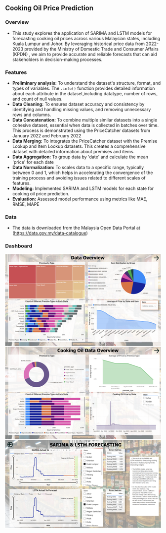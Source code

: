 ## Cooking Oil Price Prediction

### Overview
- This study explores the application of SARIMA and LSTM models for forecasting cooking oil prices across various Malaysian states, including Kuala Lumpur and Johor. By leveraging historical price data from 2022-2023 provided by the Ministry of Domestic Trade and Consumer Affairs (KPDN) , we aim to provide accurate and reliable forecasts that can aid stakeholders in decision-making processes.
  
### Features
- **Preliminary analysis:** To understand the dataset's structure, format, and types of variables. The `.info()` function provides detailed information about each attribute in the dataset,including datatype, number of rows, and count of null values. 
- **Data Cleaning:** To ensures dataset accuracy and consistency by identifying and handling missing values, and removing unnecessary rows and columns. 
- **Data Concatenation:** To combine multiple similar datasets into a single cohesive dataset, essential when data is collected in batches over time. This process is demonstrated using the PriceCatcher datasets from January 2022 and February 2022
- **Data Merging:** To integrates the PriceCatcher dataset with the Premise Lookup and Item Lookup datasets. This creates a comprehensive dataset with detailed information about premises and items. 
- **Data Aggregation:**  To group data by 'date' and calculate the mean 'price' for each date 
- **Data Normalization:** To scales data to a specific range, typically between 0 and 1, which helps in accelerating the convergence of the training process and avoiding issues related to different scales of features.
- **Modeling:** Implemented SARIMA and LSTM models for each state for cooking oil price prediction.
- **Evaluation:** Assessed model performance using metrics like MAE, RMSE, MAPE

### Data
- The data is downloaded from the Malaysia Open Data Portal at (https://data.gov.my/data-catalogue)

  
### Dashboard

![Data Overview](https://github.com/juna-99/Cooking-Oil-Price-Prediction/blob/bf0310482da32a530867a1c4feb16993f9ae2ac6/PowerBI%20img/Screenshot%202024-08-13%20225053.png)
![Cooking Oil Data Overview](https://github.com/juna-99/Cooking-Oil-Price-Prediction/blob/bf0310482da32a530867a1c4feb16993f9ae2ac6/PowerBI%20img/Screenshot%202024-08-13%20225149.png)\
![SARIMA & LSTM](https://github.com/juna-99/Cooking-Oil-Price-Prediction/blob/bf0310482da32a530867a1c4feb16993f9ae2ac6/PowerBI%20img/Screenshot%202024-08-13%20225213.png)
